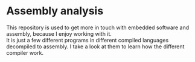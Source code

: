 # Assembly analysis

This repository is used to get more in touch with embedded software and assembly, because I enjoy working with it.<br>
It is just a few different programs in different compiled languages decompiled to assembly. I take a look at them to learn how 
the different compiler work.